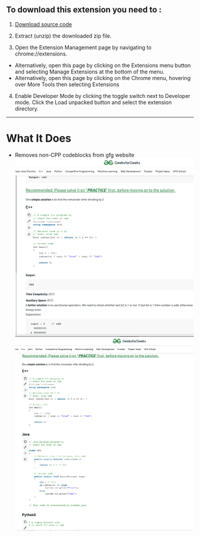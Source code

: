 ## To download this extension you need to :

1. [Download source code](https://github.com/adarsh-sgh/enhanced-gfg/archive/refs/heads/master.zip)

2. Extract (unzip) the downloaded zip file.

3. Open the Extension Management page by navigating to chrome://extensions.
  - Alternatively, open this page by clicking on the Extensions menu button and selecting Manage Extensions at the bottom of the menu.
  - Alternatively, open this page by clicking on the Chrome menu, hovering over More Tools then selecting Extensions
4. Enable Developer Mode by clicking the toggle switch next to Developer mode.
Click the Load unpacked button and select the extension directory.

***
# What It Does
- Removes non-CPP codeblocks from gfg website
![with enhanced gfg](images/with_enhanced_gfg.png)
![without enhanced gfg](images/without_enhanced_gfg.png)
